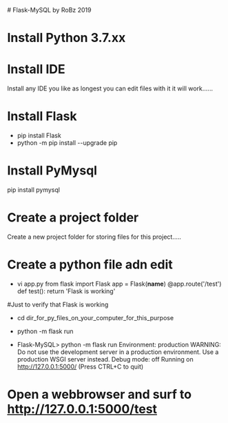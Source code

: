 #   F l a s k - M y S Q L  by RoBz 2019

# Install Python 3.7.xx

# Install IDE
Install any IDE you like as longest you can edit files with it it will work......

# Install Flask
* pip install Flask
* python -m pip install --upgrade pip

# Install PyMysql
pip install pymysql

# Create a project folder
Create a new project folder for storing files for this project.....

# Create a python file adn edit
* vi app.py
from flask import Flask
app = Flask(__name__)
@app.route('/test')
def test():
    return 'Flask is working'

#Just to verify that Flask is working
* cd dir_for_py_files_on_your_computer_for_this_purpose

* python -m flask run

* Flask-MySQL> python -m flask run
  Environment: production
  WARNING: Do not use the development server in a production environment.
   Use a production WSGI server instead.
   Debug mode: off
   Running on http://127.0.0.1:5000/ (Press CTRL+C to quit)

# Open a webbrowser and surf to http://127.0.0.1:5000/test
